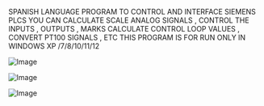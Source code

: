 SPANISH LANGUAGE PROGRAM TO CONTROL AND INTERFACE SIEMENS PLCS
YOU CAN CALCULATE SCALE ANALOG SIGNALS , CONTROL THE INPUTS , OUTPUTS , MARKS 
CALCULATE CONTROL LOOP VALUES , CONVERT PT100 SIGNALS , ETC
THIS PROGRAM IS FOR RUN ONLY IN WINDOWS XP /7/8/10/11/12

![Image](https://github.com/user-attachments/assets/c845aae0-672f-4ba9-8ed0-99b5e80e1487)

![Image](https://github.com/user-attachments/assets/75f9d597-60d7-40c7-affc-9bc6a54cbf1a)

![Image](https://github.com/user-attachments/assets/8aa7522e-f560-4bdd-85f9-307bbc924512)
